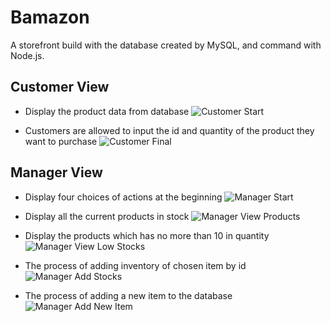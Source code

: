 # Bamazon
A storefront build with the database created by MySQL, and command with Node.js.

## Customer View

* Display the product data from database 
![Customer Start](./img/customerInit.png)

* Customers are allowed to input the id and quantity of the product they want to purchase
![Customer Final](./img/customerFinal.png)

## Manager View

* Display four choices of actions at the beginning
![Manager Start](./img/managerInit.png)

* Display all the current products in stock
![Manager View Products](./img/managerViewProducts.png)

* Display the products which has no more than 10 in quantity
![Manager View Low Stocks](./img/managerViewLowInventory.png)

* The process of adding inventory of chosen item by id
![Manager Add Stocks](./img/managerAddInventory.png)

* The process of adding a new item to the database
![Manager Add New Item](./img/managerAddNewItem.png)

